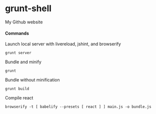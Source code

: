# grunt-shell
My Github website

#### Commands

Launch local server with livereload, jshint, and browserify

`grunt server`


 Bundle and minify

`grunt`


Bundle without minification
 
`grunt build`

Compile react

`browserify -t [ babelify --presets [ react ] ] main.js -o bundle.js`
